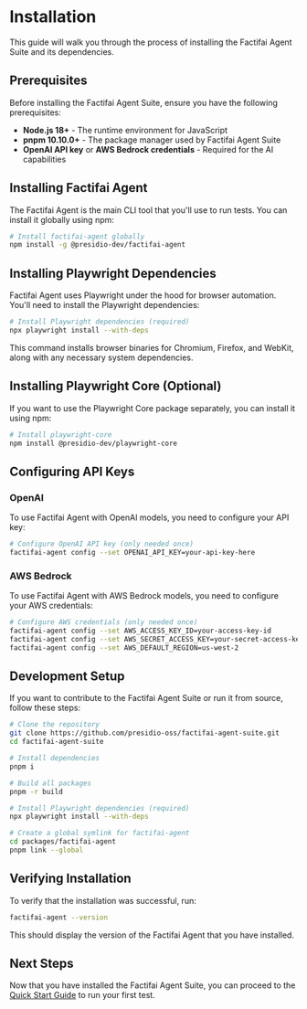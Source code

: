 # Installation

This guide will walk you through the process of installing the Factifai Agent Suite and its dependencies.

## Prerequisites

Before installing the Factifai Agent Suite, ensure you have the following prerequisites:

- **Node.js 18+** - The runtime environment for JavaScript
- **pnpm 10.10.0+** - The package manager used by Factifai Agent Suite
- **OpenAI API key** or **AWS Bedrock credentials** - Required for the AI capabilities

## Installing Factifai Agent

The Factifai Agent is the main CLI tool that you'll use to run tests. You can install it globally using npm:

```bash
# Install factifai-agent globally
npm install -g @presidio-dev/factifai-agent
```

## Installing Playwright Dependencies

Factifai Agent uses Playwright under the hood for browser automation. You'll need to install the Playwright dependencies:

```bash
# Install Playwright dependencies (required)
npx playwright install --with-deps
```

This command installs browser binaries for Chromium, Firefox, and WebKit, along with any necessary system dependencies.

## Installing Playwright Core (Optional)

If you want to use the Playwright Core package separately, you can install it using npm:

```bash
# Install playwright-core
npm install @presidio-dev/playwright-core
```

## Configuring API Keys

### OpenAI

To use Factifai Agent with OpenAI models, you need to configure your API key:

```bash
# Configure OpenAI API key (only needed once)
factifai-agent config --set OPENAI_API_KEY=your-api-key-here
```

### AWS Bedrock

To use Factifai Agent with AWS Bedrock models, you need to configure your AWS credentials:

```bash
# Configure AWS credentials (only needed once)
factifai-agent config --set AWS_ACCESS_KEY_ID=your-access-key-id
factifai-agent config --set AWS_SECRET_ACCESS_KEY=your-secret-access-key
factifai-agent config --set AWS_DEFAULT_REGION=us-west-2
```

## Development Setup

If you want to contribute to the Factifai Agent Suite or run it from source, follow these steps:

```bash
# Clone the repository
git clone https://github.com/presidio-oss/factifai-agent-suite.git
cd factifai-agent-suite

# Install dependencies
pnpm i

# Build all packages
pnpm -r build

# Install Playwright dependencies (required)
npx playwright install --with-deps

# Create a global symlink for factifai-agent
cd packages/factifai-agent
pnpm link --global
```

## Verifying Installation

To verify that the installation was successful, run:

```bash
factifai-agent --version
```

This should display the version of the Factifai Agent that you have installed.

## Next Steps

Now that you have installed the Factifai Agent Suite, you can proceed to the [Quick Start Guide](/getting-started/quick-start) to run your first test.
